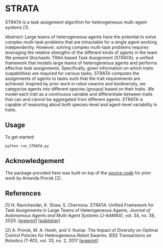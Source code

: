 # STRATA

STRATA is a task assignment algorithm for heterogeneous multi-agent systems [1].

*Abstract*: Large teams of heterogeneous agents have the potential to solve complex multi-task problems that are intractable for a single agent working independently. However, solving complex multi-task problems requires leveraging the relative strengths of the different kinds of agents in the team. We present Stochastic TRAit-based Task Assignment (STRATA), a unified framework that models large teams of heterogeneous agents and performs effective task assignments. Specifically, given information on which traits (capabilities) are required for various tasks, STRATA computes the assignments of agents to tasks such that the trait requirements are achieved. Inspired by prior work in robot swarms and biodiversity, we categorize agents into different species (groups) based on their traits. We model each trait as a continuous variable and differentiate between traits that can and cannot be aggregated from different agents. STRATA is capable of reasoning about both species-level and agent-level variability in traits.

## Usage

To get started:

```
python run_STRATA.py
```

## Acknowledgement
The package provided here was built on top of the [source code](https://github.com/amandaprorok/diversity) for prior work by Amanda Prorok [2].

## References

[1] H. Ravichandar, K. Shaw, S. Chernova. STRATA: Unified Framework for Task Assignments in Large Teams of Heterogeneous Agents, *Journal of Autonomous Agents and Multi-Agent Systems (J-AAMAS)*, vol. 34, no. 38, 2020. [[preprint](https://arxiv.org/abs/1903.05149)] [[publisher](https://link.springer.com/epdf/10.1007/s10458-020-09461-y?sharing_token=mq7qZiSsareAzPMyZf6Hq_e4RwlQNchNByi7wbcMAY4DjhFgCwmY9Z16K1oYwkIdCWl0p-1GLKzZAYNXqzVpGPJQxcfBZqMXmui70HTgTtBe_vCObYhHJrwiti4HONkHThwW48PhZ8GAWdJH9ozTErKg-o5-_UvtK_C4HVUAqDI%3D)]

[2] A. Prorok, M. A. Hsieh, and V. Kumar. The Impact of Diversity on Optimal Control Policies for Heterogeneous Robot Swarms. IEEE Transactions on Robotics (T-RO), vol. 33, no. 2, 2017 [[preprint](https://scalar.seas.upenn.edu/wp-content/uploads/2018/01/Prorok_TRO_2016.pdf)]
